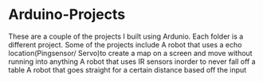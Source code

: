 # Arduino-Projects
These are a couple of the projects I built using Ardunio. Each folder is a different project.
Some of the projects include
A robot that uses a echo location(Pingsensor/ Servo)to create a map on a screen and move without running into anything 
A robot that uses IR sensors inorder to never fall off a table
A robot that goes straight for a certain distance based off the input

